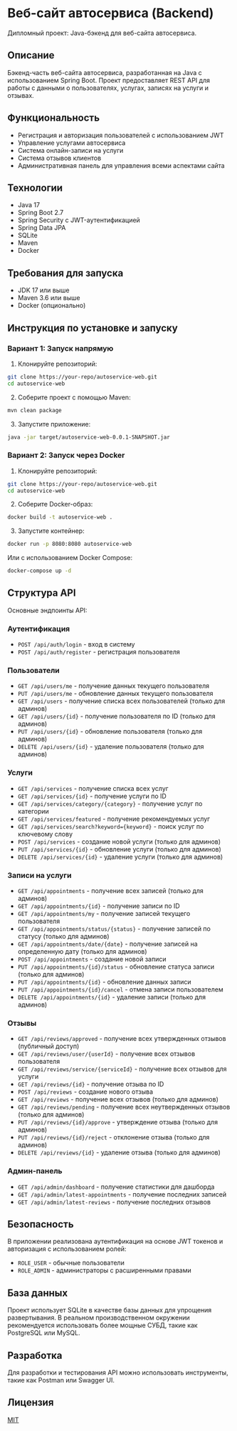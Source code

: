 # Веб-сайт автосервиса (Backend)

Дипломный проект: Java-бэкенд для веб-сайта автосервиса.

## Описание

Бэкенд-часть веб-сайта автосервиса, разработанная на Java с использованием Spring Boot. Проект предоставляет REST API для работы с данными о пользователях, услугах, записях на услуги и отзывах.

## Функциональность

- Регистрация и авторизация пользователей с использованием JWT
- Управление услугами автосервиса
- Система онлайн-записи на услуги
- Система отзывов клиентов
- Административная панель для управления всеми аспектами сайта

## Технологии

- Java 17
- Spring Boot 2.7
- Spring Security с JWT-аутентификацией
- Spring Data JPA
- SQLite
- Maven
- Docker

## Требования для запуска

- JDK 17 или выше
- Maven 3.6 или выше
- Docker (опционально)

## Инструкция по установке и запуску

### Вариант 1: Запуск напрямую

1. Клонируйте репозиторий:
```bash
git clone https://your-repo/autoservice-web.git
cd autoservice-web
```

2. Соберите проект с помощью Maven:
```bash
mvn clean package
```

3. Запустите приложение:
```bash
java -jar target/autoservice-web-0.0.1-SNAPSHOT.jar
```

### Вариант 2: Запуск через Docker

1. Клонируйте репозиторий:
```bash
git clone https://your-repo/autoservice-web.git
cd autoservice-web
```

2. Соберите Docker-образ:
```bash
docker build -t autoservice-web .
```

3. Запустите контейнер:
```bash
docker run -p 8080:8080 autoservice-web
```

Или с использованием Docker Compose:
```bash
docker-compose up -d
```

## Структура API

Основные эндпоинты API:

### Аутентификация
- `POST /api/auth/login` - вход в систему
- `POST /api/auth/register` - регистрация пользователя

### Пользователи
- `GET /api/users/me` - получение данных текущего пользователя
- `PUT /api/users/me` - обновление данных текущего пользователя
- `GET /api/users` - получение списка всех пользователей (только для админов)
- `GET /api/users/{id}` - получение пользователя по ID (только для админов)
- `PUT /api/users/{id}` - обновление пользователя (только для админов)
- `DELETE /api/users/{id}` - удаление пользователя (только для админов)

### Услуги
- `GET /api/services` - получение списка всех услуг
- `GET /api/services/{id}` - получение услуги по ID
- `GET /api/services/category/{category}` - получение услуг по категории
- `GET /api/services/featured` - получение рекомендуемых услуг
- `GET /api/services/search?keyword={keyword}` - поиск услуг по ключевому слову
- `POST /api/services` - создание новой услуги (только для админов)
- `PUT /api/services/{id}` - обновление услуги (только для админов)
- `DELETE /api/services/{id}` - удаление услуги (только для админов)

### Записи на услуги
- `GET /api/appointments` - получение всех записей (только для админов)
- `GET /api/appointments/{id}` - получение записи по ID
- `GET /api/appointments/my` - получение записей текущего пользователя
- `GET /api/appointments/status/{status}` - получение записей по статусу (только для админов)
- `GET /api/appointments/date/{date}` - получение записей на определенную дату (только для админов)
- `POST /api/appointments` - создание новой записи
- `PUT /api/appointments/{id}/status` - обновление статуса записи (только для админов)
- `PUT /api/appointments/{id}` - обновление данных записи
- `PUT /api/appointments/{id}/cancel` - отмена записи пользователем
- `DELETE /api/appointments/{id}` - удаление записи (только для админов)

### Отзывы
- `GET /api/reviews/approved` - получение всех утвержденных отзывов (публичный доступ)
- `GET /api/reviews/user/{userId}` - получение всех отзывов пользователя
- `GET /api/reviews/service/{serviceId}` - получение всех отзывов для услуги
- `GET /api/reviews/{id}` - получение отзыва по ID
- `POST /api/reviews` - создание нового отзыва
- `GET /api/reviews` - получение всех отзывов (только для админов)
- `GET /api/reviews/pending` - получение всех неутвержденных отзывов (только для админов)
- `PUT /api/reviews/{id}/approve` - утверждение отзыва (только для админов)
- `PUT /api/reviews/{id}/reject` - отклонение отзыва (только для админов)
- `DELETE /api/reviews/{id}` - удаление отзыва (только для админов)

### Админ-панель
- `GET /api/admin/dashboard` - получение статистики для дашборда
- `GET /api/admin/latest-appointments` - получение последних записей
- `GET /api/admin/latest-reviews` - получение последних отзывов

## Безопасность

В приложении реализована аутентификация на основе JWT токенов и авторизация с использованием ролей:
- `ROLE_USER` - обычные пользователи
- `ROLE_ADMIN` - администраторы с расширенными правами

## База данных

Проект использует SQLite в качестве базы данных для упрощения развертывания. В реальном производственном окружении рекомендуется использовать более мощные СУБД, такие как PostgreSQL или MySQL.

## Разработка

Для разработки и тестирования API можно использовать инструменты, такие как Postman или Swagger UI.

## Лицензия

[MIT](LICENSE)
